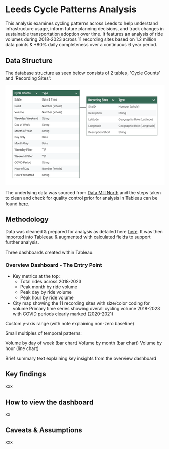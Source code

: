 # Leeds Cycle Patterns Analysis

This analysis examines cycling patterns across Leeds to help understand infrastructure usage, inform future planning decisions, and track changes in sustainable transportation adoption over time. It features an analysis of ride volumes during 2018-2023 across 11 recording sites based on 1.2 million data points &amp; +80% daily completeness over a continuous 6 year period.

## Data Structure

The database structure as seen below consists of 2 tables, 'Cycle Counts' and 'Recording Sites':

![ERD Diagram for Leeds Cycling Analysis](visualizations/ERD-diagram.png)

The underlying data was sourced from <a href="https://datamillnorth.org/dataset/e1dmk/leeds-annual-cycle-growth" target="_blank">Data Mill North</a> and the steps taken to clean and check for quality control prior for analysis in Tableau can be found [here](documentation/data-prep-summary.md).

## Methodology

Data was cleaned & prepared for analysis as detailed here [here](documentation/data-prep-summary.md). It was then imported into Tableeau & augmented with calculated fields to support further analysis.

Three dashboards created within Tableau:

### Overview Dashboard - The Entry Point

- Key metrics at the top:
  - Total rides across 2018-2023
  - Peak month by ride volume
  - Peak day by ride volume
  - Peak hour by ride volume
- City map showing the 11 recording sites with size/color coding for volume
Primary time series showing overall cycling volume 2018-2023 with COVID periods clearly marked (2020-2021)

Custom y-axis range (with note explaining non-zero baseline)


Small multiples of temporal patterns:

Volume by day of week (bar chart)
Volume by month (bar chart)
Volume by hour (line chart)


Brief summary text explaining key insights from the overview dashboard

## Key findings

xxx

## How to view the dashboard

xx

## Caveats & Assumptions

xxx
